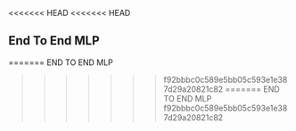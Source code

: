 <<<<<<< HEAD
<<<<<<< HEAD
## End To End MLP
=======
END TO END MLP
>>>>>>> f92bbbc0c589e5bb05c593e1e387d29a20821c82
=======
END TO END MLP
>>>>>>> f92bbbc0c589e5bb05c593e1e387d29a20821c82
